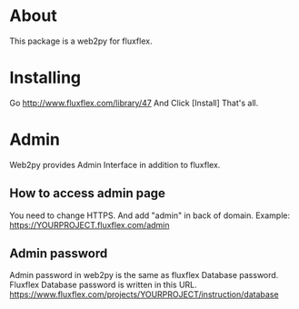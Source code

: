 About
=====
This package is a web2py for fluxflex.


Installing
==========
Go http://www.fluxflex.com/library/47
And Click [Install]
That's all.


Admin
=====
Web2py provides Admin Interface in addition to fluxflex.

How to access admin page
------------------------
You need to change HTTPS. And add "admin" in back of domain.
Example: https://YOURPROJECT.fluxflex.com/admin

Admin password
--------------
Admin password in web2py is the same as fluxflex Database password.
Fluxflex Database password is written in this URL.
https://www.fluxflex.com/projects/YOURPROJECT/instruction/database
